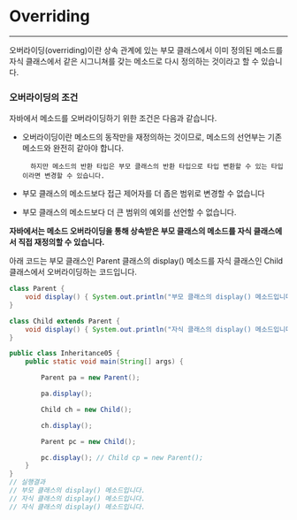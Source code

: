 # Overriding
---
오버라이딩(overriding)이란 상속 관계에 있는 부모 클래스에서 이미 정의된 메소드를 자식 클래스에서 같은 시그니쳐를 갖는 메소드로 다시 정의하는 것이라고 할 수 있습니다.

### 오버라이딩의 조건
자바에서 메소드를 오버라이딩하기 위한 조건은 다음과 같습니다.

- 오버라이딩이란 메소드의 동작만을 재정의하는 것이므로, 메소드의 선언부는 기존 메소드와 완전히 같아야 합니다.

        하지만 메소드의 반환 타입은 부모 클래스의 반환 타입으로 타입 변환할 수 있는 타입이라면 변경할 수 있습니다.

- 부모 클래스의 메소드보다 접근 제어자를 더 좁은 범위로 변경할 수 없습니다

- 부모 클래스의 메소드보다 더 큰 범위의 예외를 선언할 수 없습니다.

**자바에서는 메소드 오버라이딩을 통해 상속받은 부모 클래스의 메소드를 자식 클래스에서 직접 재정의할 수 있습니다.**

아래 코드는 부모 클래스인 Parent 클래스의 display() 메소드를 자식 클래스인 Child 클래스에서 오버라이딩하는 코드입니다.

```java
class Parent {
    void display() { System.out.println("부모 클래스의 display() 메소드입니다."); }
}

class Child extends Parent {
    void display() { System.out.println("자식 클래스의 display() 메소드입니다."); }
}

public class Inheritance05 {
    public static void main(String[] args) {

        Parent pa = new Parent();

        pa.display();

        Child ch = new Child();

        ch.display();

        Parent pc = new Child();

        pc.display(); // Child cp = new Parent();
    }
}
// 실행결과
// 부모 클래스의 display() 메소드입니다.
// 자식 클래스의 display() 메소드입니다.
// 자식 클래스의 display() 메소드입니다.
```
